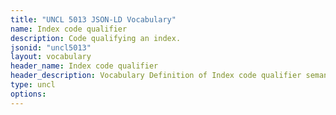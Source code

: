 ```yaml
---
title: "UNCL 5013 JSON-LD Vocabulary"
name: Index code qualifier
description: Code qualifying an index.
jsonid: "uncl5013"
layout: vocabulary
header_name: Index code qualifier
header_description: Vocabulary Definition of Index code qualifier semantics in HTML format. JSON-LD format is available at [uncl5013.jsonld](/vocabulary/uncl5013.jsonld)
type: uncl
options:
---
```

